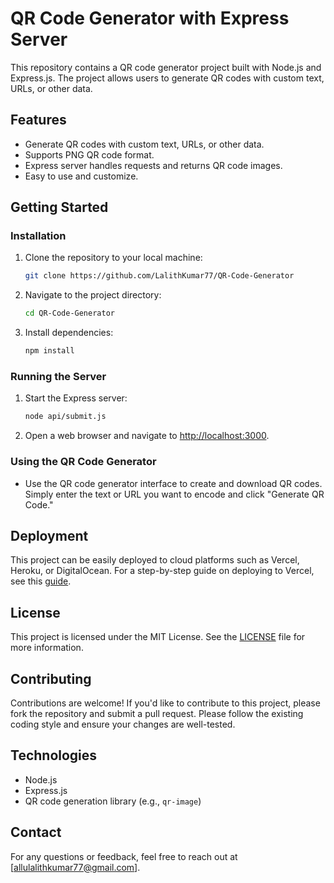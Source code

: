 # QR Code Generator with Express Server

This repository contains a QR code generator project built with Node.js and Express.js. The project allows users to generate QR codes with custom text, URLs, or other data.

## Features

- Generate QR codes with custom text, URLs, or other data.
- Supports PNG QR code format.
- Express server handles requests and returns QR code images.
- Easy to use and customize.

## Getting Started

### Installation

1. Clone the repository to your local machine:
    ```bash
    git clone https://github.com/LalithKumar77/QR-Code-Generator
    ```
2. Navigate to the project directory:
    ```bash
    cd QR-Code-Generator
    ```
3. Install dependencies:
    ```bash
    npm install
    ```

### Running the Server

1. Start the Express server:
    ```bash
    node api/submit.js
    ```
2. Open a web browser and navigate to [http://localhost:3000](http://localhost:3000).

### Using the QR Code Generator

- Use the QR code generator interface to create and download QR codes. Simply enter the text or URL you want to encode and click "Generate QR Code."

## Deployment

This project can be easily deployed to cloud platforms such as Vercel, Heroku, or DigitalOcean. For a step-by-step guide on deploying to Vercel, see this [guide](https://vercel.com/docs).

## License

This project is licensed under the MIT License. See the [LICENSE](LICENSE) file for more information.

## Contributing

Contributions are welcome! If you'd like to contribute to this project, please fork the repository and submit a pull request. Please follow the existing coding style and ensure your changes are well-tested.

## Technologies

- Node.js
- Express.js
- QR code generation library (e.g., `qr-image`)

## Contact

For any questions or feedback, feel free to reach out at [allulalithkumar77@gmail.com].
